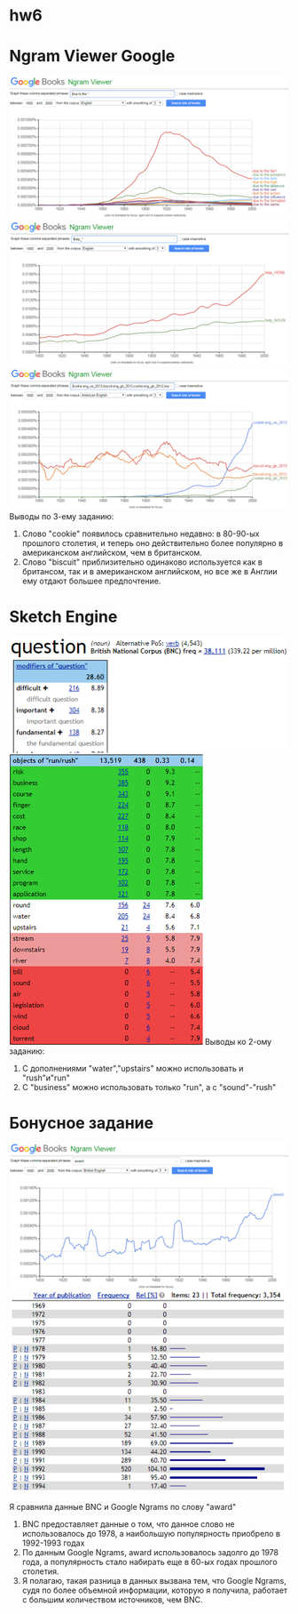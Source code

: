 # hw6
# Ngram Viewer Google
![](https://github.com/Annbudanovaa/hw6/blob/master/1.png)
![](https://github.com/Annbudanovaa/hw6/blob/master/2.png)
![](https://github.com/Annbudanovaa/hw6/blob/master/3.png)
Выводы по 3-ему заданию:
1) Слово "cookie" появилось сравнительно недавно: в 80-90-ых прошлого столетия, и теперь оно действительно более популярно в американском английском, чем в британском.
2) Слово "biscuit" приблизительно одинаково используется как в британсом, так и в американском английском, но все же в Англии ему отдают большее предпочтение.
# Sketch Engine
![](https://github.com/Annbudanovaa/hw6/blob/master/4.png)
![](https://github.com/Annbudanovaa/hw6/blob/master/5.png)
Выводы ко 2-ому заданию:
1) С дополнениями "water","upstairs" можно использовать и "rush"и"run"
2) C "business" можно использовать только "run", а с "sound"-"rush"
# Бонусное задание
![](https://github.com/Annbudanovaa/hw6/blob/master/7.png)
![](https://github.com/Annbudanovaa/hw6/blob/master/8.png)

Я сравнила данные BNC и Google Ngrams по слову "award"
1) BNC предоставляет данные о том, что данное слово не использовалось до 1978, а наибольшую популярность приобрело в 1992-1993 годах
2) По данным Google Ngrams, award использовалось задолго до 1978 года, а популярность стало набирать еще в 60-ых годах прошлого столетия.
3) Я полагаю, такая разница в данных вызвана тем, что Google Ngrams, судя по более объемной информации, которую я получила, работает с большим количеством источников, чем BNC.
